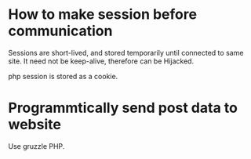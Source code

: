 # How to make session before communication

Sessions are short-lived, and stored temporarily until connected to same site.
It need not be keep-alive, therefore can be Hijacked.

php session is stored as a cookie.

# Programmtically send post data to website

Use gruzzle PHP.
